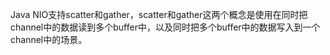 Java NIO支持scatter和gather，scatter和gather这两个概念是使用在同时把channel中的数据读到多个buffer中，以及同时把多个buffer中的数据写入到一个channel中的场景。




